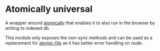 # Atomically universal

A wrapper around
[atomically](https://github.com/fabiospampinato/atomically) that
enables it to also run in the browser by writing to indexed db.

This module only exposes the non-sync methods and can be used as a
replacement for [atomic-file](https://github.com/flumedb/atomic-file)
as it has better error handling on node.

